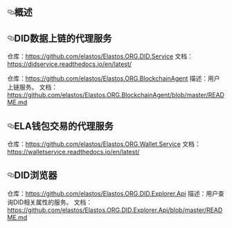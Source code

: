 <article class="markdown-body entry-content" itemprop="text"><h1><a id="user-content-概述" class="anchor" aria-hidden="true" href="#概述"><svg class="octicon octicon-link" viewBox="0 0 16 16" version="1.1" width="16" height="16" aria-hidden="true"><path fill-rule="evenodd" d="M4 9h1v1H4c-1.5 0-3-1.69-3-3.5S2.55 3 4 3h4c1.45 0 3 1.69 3 3.5 0 1.41-.91 2.72-2 3.25V8.59c.58-.45 1-1.27 1-2.09C10 5.22 8.98 4 8 4H4c-.98 0-2 1.22-2 2.5S3 9 4 9zm9-3h-1v1h1c1 0 2 1.22 2 2.5S13.98 12 13 12H9c-.98 0-2-1.22-2-2.5 0-.83.42-1.64 1-2.09V6.25c-1.09.53-2 1.84-2 3.25C6 11.31 7.55 13 9 13h4c1.45 0 3-1.69 3-3.5S14.5 6 13 6z"></path></svg></a>概述</h1>
<h2><a id="user-content-did数据上链的代理服务" class="anchor" aria-hidden="true" href="#did数据上链的代理服务"><svg class="octicon octicon-link" viewBox="0 0 16 16" version="1.1" width="16" height="16" aria-hidden="true"><path fill-rule="evenodd" d="M4 9h1v1H4c-1.5 0-3-1.69-3-3.5S2.55 3 4 3h4c1.45 0 3 1.69 3 3.5 0 1.41-.91 2.72-2 3.25V8.59c.58-.45 1-1.27 1-2.09C10 5.22 8.98 4 8 4H4c-.98 0-2 1.22-2 2.5S3 9 4 9zm9-3h-1v1h1c1 0 2 1.22 2 2.5S13.98 12 13 12H9c-.98 0-2-1.22-2-2.5 0-.83.42-1.64 1-2.09V6.25c-1.09.53-2 1.84-2 3.25C6 11.31 7.55 13 9 13h4c1.45 0 3-1.69 3-3.5S14.5 6 13 6z"></path></svg></a>DID数据上链的代理服务</h2>
<p>仓库：<a href="https://github.com/elastos/Elastos.ORG.DID.Service">https://github.com/elastos/Elastos.ORG.DID.Service</a>
文档：<a href="https://didservice.readthedocs.io/en/latest/" rel="nofollow">https://didservice.readthedocs.io/en/latest/</a></p>
<p>仓库：<a href="https://github.com/elastos/Elastos.ORG.BlockchainAgent">https://github.com/elastos/Elastos.ORG.BlockchainAgent</a>
描述：用户上链服务。
文档：<a href="https://github.com/elastos/Elastos.ORG.BlockchainAgent/blob/master/README.md">https://github.com/elastos/Elastos.ORG.BlockchainAgent/blob/master/README.md</a></p>
<h2><a id="user-content-ela钱包交易的代理服务" class="anchor" aria-hidden="true" href="#ela钱包交易的代理服务"><svg class="octicon octicon-link" viewBox="0 0 16 16" version="1.1" width="16" height="16" aria-hidden="true"><path fill-rule="evenodd" d="M4 9h1v1H4c-1.5 0-3-1.69-3-3.5S2.55 3 4 3h4c1.45 0 3 1.69 3 3.5 0 1.41-.91 2.72-2 3.25V8.59c.58-.45 1-1.27 1-2.09C10 5.22 8.98 4 8 4H4c-.98 0-2 1.22-2 2.5S3 9 4 9zm9-3h-1v1h1c1 0 2 1.22 2 2.5S13.98 12 13 12H9c-.98 0-2-1.22-2-2.5 0-.83.42-1.64 1-2.09V6.25c-1.09.53-2 1.84-2 3.25C6 11.31 7.55 13 9 13h4c1.45 0 3-1.69 3-3.5S14.5 6 13 6z"></path></svg></a>ELA钱包交易的代理服务</h2>
<p>仓库：<a href="https://github.com/elastos/Elastos.ORG.Wallet.Service">https://github.com/elastos/Elastos.ORG.Wallet.Service</a>
文档：<a href="https://walletservice.readthedocs.io/en/latest/" rel="nofollow">https://walletservice.readthedocs.io/en/latest/</a></p>
<h2><a id="user-content-did浏览器" class="anchor" aria-hidden="true" href="#did浏览器"><svg class="octicon octicon-link" viewBox="0 0 16 16" version="1.1" width="16" height="16" aria-hidden="true"><path fill-rule="evenodd" d="M4 9h1v1H4c-1.5 0-3-1.69-3-3.5S2.55 3 4 3h4c1.45 0 3 1.69 3 3.5 0 1.41-.91 2.72-2 3.25V8.59c.58-.45 1-1.27 1-2.09C10 5.22 8.98 4 8 4H4c-.98 0-2 1.22-2 2.5S3 9 4 9zm9-3h-1v1h1c1 0 2 1.22 2 2.5S13.98 12 13 12H9c-.98 0-2-1.22-2-2.5 0-.83.42-1.64 1-2.09V6.25c-1.09.53-2 1.84-2 3.25C6 11.31 7.55 13 9 13h4c1.45 0 3-1.69 3-3.5S14.5 6 13 6z"></path></svg></a>DID浏览器</h2>
<p>仓库：<a href="https://github.com/elastos/Elastos.ORG.DID.Explorer.Api">https://github.com/elastos/Elastos.ORG.DID.Explorer.Api</a>
描述：用户查询DID相关属性的服务。
文档：<a href="https://github.com/elastos/Elastos.ORG.DID.Explorer.Api/blob/master/README.md">https://github.com/elastos/Elastos.ORG.DID.Explorer.Api/blob/master/README.md</a></p>
</article>